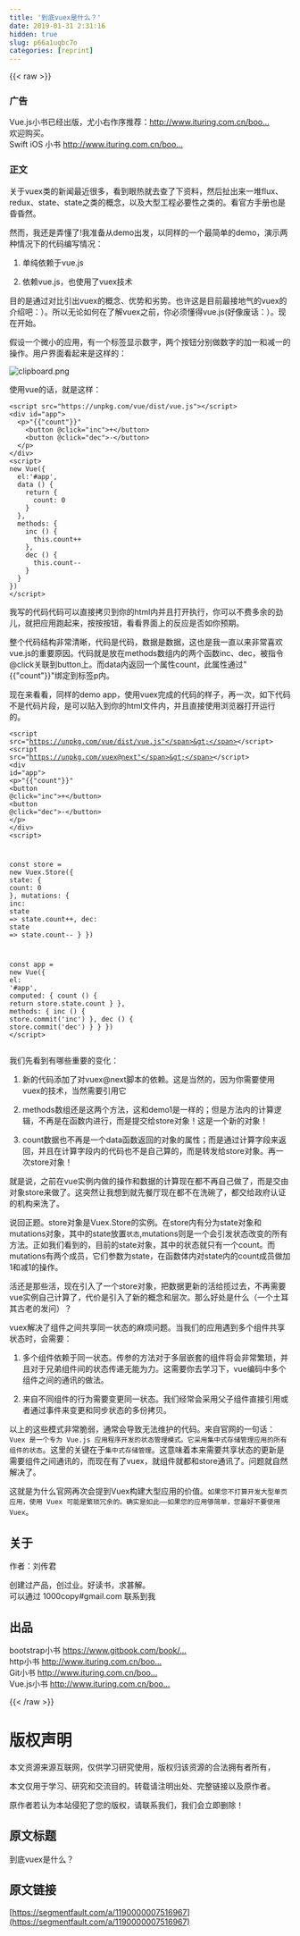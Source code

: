 ```yaml
---
title: '到底vuex是什么？' 
date: 2019-01-31 2:31:16
hidden: true
slug: p66a1uqbc7o
categories: [reprint]
---
```


{{< raw >}}

                    
<h3 id="articleHeader0">广告</h3>
<p>Vue.js小书已经出版，尤小右作序推荐：<a href="http://www.ituring.com.cn/book/1956" rel="nofollow noreferrer" target="_blank">http://www.ituring.com.cn/boo...</a><br>欢迎购买。<br>Swift iOS 小书 <a href="http://www.ituring.com.cn/book/2413" rel="nofollow noreferrer" target="_blank">http://www.ituring.com.cn/boo...</a></p>
<h3 id="articleHeader1">正文</h3>
<p>关于vuex类的新闻最近很多，看到眼热就去查了下资料，然后扯出来一堆flux、redux、state、state之类的概念，以及大型工程必要性之类的。看官方手册也是昏昏然。</p>
<p>然而，我还是弄懂了!我准备从demo出发，以同样的一个最简单的demo，演示两种情况下的代码编写情况：</p>
<ol>
<li><p>单纯依赖于vue.js</p></li>
<li><p>依赖vue.js，也使用了vuex技术</p></li>
</ol>
<p>目的是通过对比引出vuex的概念、优势和劣势。也许这是目前最接地气的vuex的介绍吧：）。所以无论如何在了解vuex之前，你必须懂得vue.js(好像废话：）。现在开始。</p>
<p>假设一个微小的应用，有一个标签显示数字，两个按钮分别做数字的加一和减一的操作。用户界面看起来是这样的：</p>
<p><span class="img-wrap"><img data-src="/img/bVFHAz?w=114&amp;h=29" src="https://static.alili.tech/img/bVFHAz?w=114&amp;h=29" alt="clipboard.png" title="clipboard.png" style="cursor: pointer; display: inline;"></span></p>
<p>使用vue的话，就是这样：</p>
<div class="widget-codetool" style="display:none;">
      <div class="widget-codetool--inner">
      <span class="selectCode code-tool" data-toggle="tooltip" data-placement="top" title="" data-original-title="全选"></span>
      <span type="button" class="copyCode code-tool" data-toggle="tooltip" data-placement="top" data-clipboard-text="<script src=&quot;https://unpkg.com/vue/dist/vue.js&quot;></script>
<div id=&quot;app&quot;>
  <p>"{{"count"}}"
    <button @click=&quot;inc&quot;>+</button>
    <button @click=&quot;dec&quot;>-</button>
  </p>
</div>
<script>
new Vue({
  el:'#app',
  data () {
    return {
      count: 0
    }
  },
  methods: {
    inc () {
      this.count++
    },
    dec () {
      this.count--
    }
  }
})
</script>
" title="" data-original-title="复制"></span>
      <span type="button" class="saveToNote code-tool" data-toggle="tooltip" data-placement="top" title="" data-original-title="放进笔记"></span>
      </div>
      </div><pre class="hljs django"><code><span class="xml"><span class="hljs-tag">&lt;<span class="hljs-name">script</span> <span class="hljs-attr">src</span>=<span class="hljs-string">"https://unpkg.com/vue/dist/vue.js"</span>&gt;</span><span class="undefined"></span><span class="hljs-tag">&lt;/<span class="hljs-name">script</span>&gt;</span>
<span class="hljs-tag">&lt;<span class="hljs-name">div</span> <span class="hljs-attr">id</span>=<span class="hljs-string">"app"</span>&gt;</span>
  <span class="hljs-tag">&lt;<span class="hljs-name">p</span>&gt;</span></span><span class="hljs-template-variable">"{{"count"}}"</span><span class="xml">
    <span class="hljs-tag">&lt;<span class="hljs-name">button</span> @<span class="hljs-attr">click</span>=<span class="hljs-string">"inc"</span>&gt;</span>+<span class="hljs-tag">&lt;/<span class="hljs-name">button</span>&gt;</span>
    <span class="hljs-tag">&lt;<span class="hljs-name">button</span> @<span class="hljs-attr">click</span>=<span class="hljs-string">"dec"</span>&gt;</span>-<span class="hljs-tag">&lt;/<span class="hljs-name">button</span>&gt;</span>
  <span class="hljs-tag">&lt;/<span class="hljs-name">p</span>&gt;</span>
<span class="hljs-tag">&lt;/<span class="hljs-name">div</span>&gt;</span>
<span class="hljs-tag">&lt;<span class="hljs-name">script</span>&gt;</span><span class="actionscript">
<span class="hljs-keyword">new</span> Vue({
  el:<span class="hljs-string">'#app'</span>,
  data () {
    <span class="hljs-keyword">return</span> {
      count: <span class="hljs-number">0</span>
    }
  },
  methods: {
    inc () {
      <span class="hljs-keyword">this</span>.count++
    },
    dec () {
      <span class="hljs-keyword">this</span>.count--
    }
  }
})
</span><span class="hljs-tag">&lt;/<span class="hljs-name">script</span>&gt;</span>
</span></code></pre>
<p>我写的代码代码可以直接拷贝到你的html内并且打开执行，你可以不费多余的劲儿，就把应用跑起来，按按按钮，看看界面上的反应是否如你预期。</p>
<p>整个代码结构非常清晰，代码是代码，数据是数据，这也是我一直以来非常喜欢vue.js的重要原因。代码就是放在methods数组内的两个函数inc、dec，被指令@click关联到button上。而data内返回一个属性count，此属性通过"{{"count"}}"绑定到标签p内。</p>
<p>现在来看看，同样的demo app，使用vuex完成的代码的样子，再一次，如下代码不是代码片段，是可以贴入到你的html文件内，并且直接使用浏览器打开运行的。</p>
<div class="widget-codetool" style="display:none;">
      <div class="widget-codetool--inner">
      <span class="selectCode code-tool" data-toggle="tooltip" data-placement="top" title="" data-original-title="全选"></span>
      <span type="button" class="copyCode code-tool" data-toggle="tooltip" data-placement="top" data-clipboard-text="<script src=&quot;https://unpkg.com/vue/dist/vue.js&quot;></script>
<script src=&quot;https://unpkg.com/vuex@next&quot;></script>
<div id=&quot;app&quot;>
  <p>"{{"count"}}"
    <button @click=&quot;inc&quot;>+</button>
    <button @click=&quot;dec&quot;>-</button>
  </p>
</div>
<script>

const store = new Vuex.Store({
  state: {
    count: 0
  },
  mutations: {
      inc: state => state.count++,
    dec: state => state.count--
  }
})

const app = new Vue({
  el: '#app',
  computed: {
    count () {
        return store.state.count
    }
  },
  methods: {
    inc () {
      store.commit('inc')
    },
    dec () {
        store.commit('dec')
    }
  }
})
</script>
" title="" data-original-title="复制"></span>
      <span type="button" class="saveToNote code-tool" data-toggle="tooltip" data-placement="top" title="" data-original-title="放进笔记"></span>
      </div>
      </div><pre class="hljs django"><code><span class="xml"><span class="hljs-tag">&lt;<span class="hljs-name">script</span> <span class="hljs-attr">src</span>=<span class="hljs-string">"https://unpkg.com/vue/dist/vue.js"</span>&gt;</span><span class="undefined"></span><span class="hljs-tag">&lt;/<span class="hljs-name">script</span>&gt;</span>
<span class="hljs-tag">&lt;<span class="hljs-name">script</span> <span class="hljs-attr">src</span>=<span class="hljs-string">"https://unpkg.com/vuex@next"</span>&gt;</span><span class="undefined"></span><span class="hljs-tag">&lt;/<span class="hljs-name">script</span>&gt;</span>
<span class="hljs-tag">&lt;<span class="hljs-name">div</span> <span class="hljs-attr">id</span>=<span class="hljs-string">"app"</span>&gt;</span>
  <span class="hljs-tag">&lt;<span class="hljs-name">p</span>&gt;</span></span><span class="hljs-template-variable">"{{"count"}}"</span><span class="xml">
    <span class="hljs-tag">&lt;<span class="hljs-name">button</span> @<span class="hljs-attr">click</span>=<span class="hljs-string">"inc"</span>&gt;</span>+<span class="hljs-tag">&lt;/<span class="hljs-name">button</span>&gt;</span>
    <span class="hljs-tag">&lt;<span class="hljs-name">button</span> @<span class="hljs-attr">click</span>=<span class="hljs-string">"dec"</span>&gt;</span>-<span class="hljs-tag">&lt;/<span class="hljs-name">button</span>&gt;</span>
  <span class="hljs-tag">&lt;/<span class="hljs-name">p</span>&gt;</span>
<span class="hljs-tag">&lt;/<span class="hljs-name">div</span>&gt;</span>
<span class="hljs-tag">&lt;<span class="hljs-name">script</span>&gt;</span><span class="javascript">

<span class="hljs-keyword">const</span> store = <span class="hljs-keyword">new</span> Vuex.Store({
  <span class="hljs-attr">state</span>: {
    <span class="hljs-attr">count</span>: <span class="hljs-number">0</span>
  },
  <span class="hljs-attr">mutations</span>: {
      <span class="hljs-attr">inc</span>: <span class="hljs-function"><span class="hljs-params">state</span> =&gt;</span> state.count++,
    <span class="hljs-attr">dec</span>: <span class="hljs-function"><span class="hljs-params">state</span> =&gt;</span> state.count--
  }
})

<span class="hljs-keyword">const</span> app = <span class="hljs-keyword">new</span> Vue({
  <span class="hljs-attr">el</span>: <span class="hljs-string">'#app'</span>,
  <span class="hljs-attr">computed</span>: {
    count () {
        <span class="hljs-keyword">return</span> store.state.count
    }
  },
  <span class="hljs-attr">methods</span>: {
    inc () {
      store.commit(<span class="hljs-string">'inc'</span>)
    },
    dec () {
        store.commit(<span class="hljs-string">'dec'</span>)
    }
  }
})
</span><span class="hljs-tag">&lt;/<span class="hljs-name">script</span>&gt;</span>
</span></code></pre>
<p>我们先看到有哪些重要的变化：</p>
<ol>
<li><p>新的代码添加了对vuex@next脚本的依赖。这是当然的，因为你需要使用vuex的技术，当然需要引用它</p></li>
<li><p>methods数组还是这两个方法，这和demo1是一样的；但是方法内的计算逻辑，不再是在函数内进行，而是提交给store对象！这是一个新的对象！</p></li>
<li><p>count数据也不再是一个data函数返回的对象的属性；而是通过计算字段来返回，并且在计算字段内的代码也不是自己算的，而是转发给store对象。再一次store对象！</p></li>
</ol>
<p>就是说，之前在vue实例内做的操作和数据的计算现在都不再自己做了，而是交由对象store来做了。这突然让我想到就先餐厅现在都不在洗碗了，都交给政府认证的机构来洗了。</p>
<p>说回正题。store对象是Vuex.Store的实例。在store内有分为state对象和mutations对象，其中的state放置<code>状态</code>,mutations则是一个会引发状态改变的所有方法。正如我们看到的，目前的state对象，其中的状态就只有一个count。而mutations有两个成员，它们参数为state，在函数体内对state内的count成员做加1和减1的操作。</p>
<p>活还是那些活，现在引入了一个store对象，把数据更新的活给揽过去，不再需要vue实例自己计算了，代价是引入了新的概念和层次。那么好处是什么（一个土耳其古老的发问）？</p>
<p>vuex解决了组件之间共享同一状态的麻烦问题。当我们的应用遇到多个组件共享状态时，会需要：</p>
<ol>
<li><p>多个组件依赖于同一状态。传参的方法对于多层嵌套的组件将会非常繁琐，并且对于兄弟组件间的状态传递无能为力。这需要你去学习下，vue编码中多个组件之间的通讯的做法。</p></li>
<li><p>来自不同组件的行为需要变更同一状态。我们经常会采用父子组件直接引用或者通过事件来变更和同步状态的多份拷贝。</p></li>
</ol>
<p>以上的这些模式非常脆弱，通常会导致无法维护的代码。来自官网的一句话：<code>Vuex 是一个专为 Vue.js 应用程序开发的状态管理模式。它采用集中式存储管理应用的所有组件的状态</code>。这里的关键在于<code>集中式存储管理</code>。这意味着本来需要共享状态的更新是需要组件之间通讯的，而现在有了vuex，就组件就都和store通讯了。问题就自然解决了。</p>
<p>这就是为什么官网再次会提到Vuex构建大型应用的价值。<code>如果您不打算开发大型单页应用，使用 Vuex 可能是繁琐冗余的。确实是如此——如果您的应用够简单，您最好不要使用 Vuex</code>。</p>
<h2 id="articleHeader2">关于</h2>
<p>作者：刘传君</p>
<p>创建过产品，创过业。好读书，求甚解。<br>可以通过 1000copy#gmail.com 联系到我</p>
<h2 id="articleHeader3">出品</h2>
<p>bootstrap小书 <a href="https://www.gitbook.com/book/1000copy/bootstrap/details" rel="nofollow noreferrer" target="_blank">https://www.gitbook.com/book/...</a><br>http小书 <a href="http://www.ituring.com.cn/book/1791" rel="nofollow noreferrer" target="_blank">http://www.ituring.com.cn/boo...</a><br>Git小书  <a href="http://www.ituring.com.cn/book/1870" rel="nofollow noreferrer" target="_blank">http://www.ituring.com.cn/boo...</a><br>Vue.js小书 <a href="http://www.ituring.com.cn/book/1956" rel="nofollow noreferrer" target="_blank">http://www.ituring.com.cn/boo...</a></p>

                
{{< /raw >}}

# 版权声明
本文资源来源互联网，仅供学习研究使用，版权归该资源的合法拥有者所有，

本文仅用于学习、研究和交流目的。转载请注明出处、完整链接以及原作者。

原作者若认为本站侵犯了您的版权，请联系我们，我们会立即删除！

## 原文标题
到底vuex是什么？

## 原文链接
[https://segmentfault.com/a/1190000007516967](https://segmentfault.com/a/1190000007516967)

